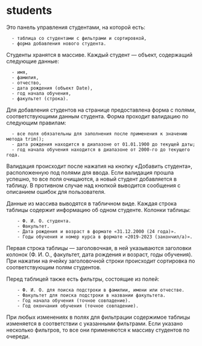 # students

Это панель управления студентами, на которой есть:

      - таблица со студентами с фильтрами и сортировкой,
      - форма добавления нового студента.
      
Студенты хранятся в массиве. Каждый студент — объект, содержащий следующие данные:

      - имя,
      - фамилия,
      - отчество,
      - дата рождения (объект Date),
      - год начала обучения,
      - факультет (строка).
      
Для добавления студентов на странице предоставлена форма с полями, соответствующими данным студента. Форма проходит валидацию по следующим правилам:

      - все поля обязательны для заполнения после применения к значению метода trim();
      - дата рождения находится в диапазоне от 01.01.1900 до текущей даты;
      - год начала обучения находится в диапазоне от 2000-го до текущего года.
      
Валидация происходит после нажатия на кнопку «Добавить студента», расположенную под полями для ввода. Если валидация прошла успешно, то все поля очищаются, а новый студент добавляется в таблицу. В противном случае над кнопкой выводится сообщения с описанием ошибок для пользователя. 

Данные из массива выводятся в табличном виде. Каждая строка таблицы содержит информацию об одном студенте. Колонки таблицы:

        - Ф. И. О. студента.
        - Факультет.
        - Дата рождения и возраст в формате «31.12.2000 (24 года)».
        - Годы обучения и номер курса в формате «2019-2023 (закончил/а)». 

Первая строка таблицы — заголовочная, в ней указываются заголовки колонок (Ф. И. О., факультет, дата рождения и возраст, годы обучения). При нажатии на ячейку заголовочной строки происходит сортировка по соответствующим полям студентов.

Перед таблицей также есть фильтры, состоящие из полей:

        - Ф. И. О. для поиска подстроки в фамилии, имени или отчестве.
        - Факультет для поиска подстроки в названии факультета.
        - Год начала обучения (точное совпадение).
        - Год окончания обучения (точное совпадение).
        
При любых изменениях в полях для фильтрации содержимое таблицы изменяется в соответствии с указанными фильтрами. Если указано несколько фильтров, то все они применяются к массиву студентов по очереди.
